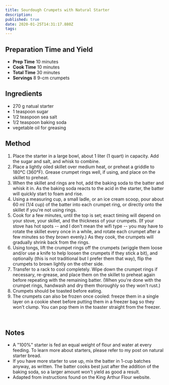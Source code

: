 ```yaml
---
title: Sourdough Crumpets with Natural Starter
description:
published: true
date: 2020-01-25T14:31:17.880Z
tags:
---
```


## Preparation Time and Yield

- **Prep Time** 10 minutes
- **Cook Time** 10 minutes
- **Total Time** 30 minutes
- **Servings** 8 9-cm crumpets
  &nbsp;

## Ingredients

- 270 g natual starter
- 1 teaspoon sugar
- 1/2 teaspoon sea salt
- 1/2 teaspoon baking soda
- vegetable oil for greasing
  &nbsp;

## Method

1. Place the starter in a large bowl, about 1 liter (1 quart) in capacity. Add the sugar and salt, and whisk to combine.
2. Place a lightly oiled skillet over medium heat, or preheat a griddle to 180°C (360°F). Grease crumpet rings well, if using, and place on the skillet to preheat.
3. When the skillet and rings are hot, add the baking soda to the batter and whisk it in. As the baking soda reacts to the acid in the starter, the batter will quickly start to foam and rise.
4. Using a measuring cup, a small ladle, or an ice cream scoop, pour about 60 ml (1/4 cup) of the batter into each crumpet ring, or directly onto the skillet if you're not using rings.
5. Cook for a few minutes, until the top is set; exact timing will depend on your stove, your skillet, and the thickness of your crumpets. (If your stove has hot spots -- and I don't mean the wifi type -- you may have to rotate the skillet every once in a while, and rotate each crumpet after a few minutes so they brown evenly.) As they cook, the crumpets will gradually shrink back from the rings.
6. Using tongs, lift the crumpet rings off the crumpets (wriggle them loose and/or use a knife to help loosen the crumpets if they stick a bit), and optionally (this is not traditional but I prefer them that way), flip the crumpets to brown lightly on the other side.
7. Transfer to a rack to cool completely. Wipe down the crumpet rings if necessary, re-grease, and place them on the skillet to preheat again before repeating with the remaining batter. (When you're done with the crumpet rings, handwash and dry them thoroughly so they won't rust.)
8. Crumpets should be toasted before eating.
9. The crumpets can also be frozen once cooled: freeze them in a single layer on a cookie sheet before putting them in a freezer bag so they won't clump. You can pop them in the toaster straight from the freezer.

&nbsp;

## Notes

- A "100%" starter is fed an equal weight of flour and water at every feeding. To learn more about starters, please refer to my post on natural starter bread.
- If you have more starter to use up, mix the batter in 1-cup batches anyway, as written. The batter cooks best just after the addition of the baking soda, so a larger amount won't yield as good a result.
- Adapted from instructions found on the King Arthur Flour website.
